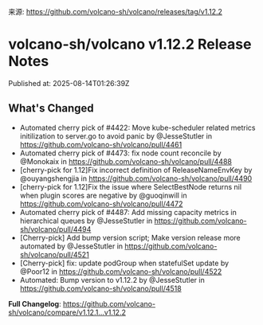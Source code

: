 来源: https://github.com/volcano-sh/volcano/releases/tag/v1.12.2

# volcano-sh/volcano v1.12.2 Release Notes

Published at: 2025-08-14T01:26:39Z

## What's Changed
* Automated cherry pick of #4422: Move kube-scheduler related metrics initilization to server.go to avoid panic by @JesseStutler in https://github.com/volcano-sh/volcano/pull/4461
* Automated cherry pick of #4473: fix node count reconcile by @Monokaix in https://github.com/volcano-sh/volcano/pull/4488
* [cherry-pick for 1.12]Fix incorrect definition of ReleaseNameEnvKey by @ouyangshengjia in https://github.com/volcano-sh/volcano/pull/4490
* [cherry-pick for 1.12]Fix the issue where SelectBestNode returns nil when plugin scores are negative by @guoqinwill in https://github.com/volcano-sh/volcano/pull/4472
* Automated cherry pick of #4487: Add missing capacity metrics in hierarchical queues by @JesseStutler in https://github.com/volcano-sh/volcano/pull/4494
* [Cherry-pick] Add bump version script; Make version release more automated by @JesseStutler in https://github.com/volcano-sh/volcano/pull/4521
* [Cherry-pick] fix: update podGroup when statefulSet update by @Poor12 in https://github.com/volcano-sh/volcano/pull/4522
* Automated: Bump version to v1.12.2 by @JesseStutler in https://github.com/volcano-sh/volcano/pull/4518


**Full Changelog**: https://github.com/volcano-sh/volcano/compare/v1.12.1...v1.12.2